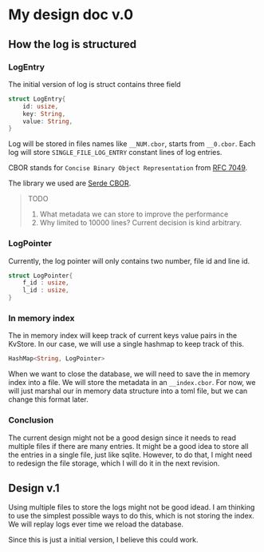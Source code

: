 # My design doc v.0
## How the log is structured

### LogEntry
The initial version of log is struct contains three field
```rust
struct LogEntry{
    id: usize,
    key: String,
    value: String,
}
```
Log will be stored in files names like `__NUM.cbor`, starts from `__0.cbor`. Each
log will store `SINGLE_FILE_LOG_ENTRY` constant lines of log entries.

CBOR stands for `Concise Binary Object Representation` from [RFC 7049](https://tools.ietf.org/html/rfc7049).

The library we used are [Serde CBOR](https://github.com/pyfisch/cbor).


> TODO
> 1. What metadata we can store to improve the performance
> 2. Why limited to 10000 lines? Current decision is kind arbitrary.


### LogPointer
Currently, the log pointer will only contains two number, file id and line id.
```rust
struct LogPointer{
    f_id : usize,
    l_id : usize,
}
```

### In memory index
The in memory index will keep track of current keys value pairs in the KvStore.
In our case, we will use a single hashmap to keep track of this.
```rust
HashMap<String, LogPointer>
```

When we want to close the database, we will need to save the in memory index
into a file. We will store the metadata in an `__index.cbor`. For now, we will
just marshal our in memory data structure into a toml file, but we can change
this format later.

### Conclusion
The current design might not be a good design since it needs to read multiple
files if there are many entries. It might be a good idea to store all the
entries in a single file, just like sqlite. However, to do that, I might need to
redesign the file storage, which I will do it in the next revision.

## Design v.1

Using multiple files to store the logs might not be good idead. I am thinking to
use the simplest possible ways to do this, which is not storing the index. We
will replay logs ever time we reload the database.

Since this is just a initial version, I believe this could work.